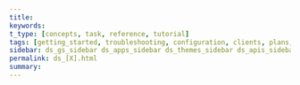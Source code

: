 ```yaml
---
title:
keywords:
t_type: [concepts, task, reference, tutorial]
tags: [getting_started, troubleshooting, configuration, clients, plans, sites, apps, elements, themes]
sidebar: ds_gs_sidebar ds_apps_sidebar ds_themes_sidebar ds_apis_sidebar ds_plugins_sidebar
permalink: ds_[X].html
summary:
---
```

